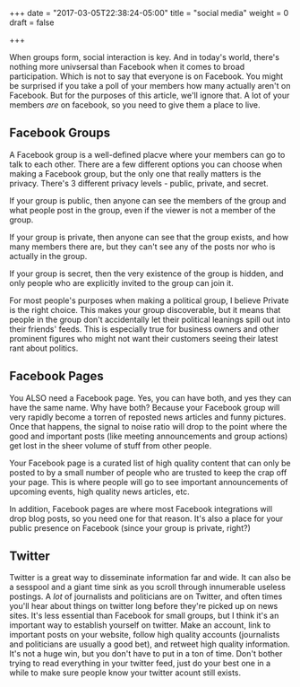 +++
date = "2017-03-05T22:38:24-05:00"
title = "social media"
weight = 0
draft = false

+++

When groups form, social interaction is key.  And in today's world, there's
nothing more univsersal than Facebook when it comes to broad participation.
Which is not to say that everyone is on Facebook. You might be surprised if you
take a poll of your members how many actually aren't on Facebook.  But for the
purposes of this article, we'll ignore that.  A lot of your members *are* on
facebook, so you need to give them a place to live.

## Facebook Groups

A Facebook group is a well-defined placve where your members can go to talk to
each other.  There are a few different options you can choose when making a
Facebook group, but the only one that really matters is the privacy. There's 3
different privacy levels - public, private, and secret.  

If your group is public, then anyone can see the members of the group and what
people post in the group, even if the viewer is not a member of the group.

If your group is private, then anyone can see that the group exists, and how
many members there are, but they can't see any of the posts nor who is actually
in the group.

If your group is secret, then the very existence of the group is hidden, and
only people who are explicitly invited to the group can join it.

For most people's purposes when making a political group, I believe Private is
the right choice.  This makes your group discoverable, but it means that people
in the group don't accidentally let their political leanings spill out into
their friends' feeds. This is especially true for business owners and other
prominent figures who might not want their customers seeing their latest rant
about politics.

## Facebook Pages

You ALSO need a Facebook page.  Yes, you can have both, and yes they can have
the same name.  Why have both?  Because your Facebook group will very rapidly
become a torren of reposted news articles and funny pictures.  Once that
happens, the signal to noise ratio will drop to the point where the good and
important posts (like meeting announcements and group actions) get lost in the
sheer volume of stuff from other people.

Your Facebook page is a curated list of high quality content that can only be
posted to by a small number of people who are trusted to keep the crap off your
page.  This is where people will go to see important announcements of upcoming
events, high quality news articles, etc.

In addition, Facebook pages are where most Facebook integrations will drop blog
posts, so you need one for that reason. It's also a place for your public
presence on Facebook (since your group is private, right?)

## Twitter

Twitter is a great way to disseminate information far and wide.  It can also be
a sesspool and a giant time sink as you scroll through innumerable useless
postings.  A *lot* of journalists and politicians are on Twitter, and often
times you'll hear about things on twitter long before they're picked up on news
sites.  It's less essential than Facebook for small groups, but I think it's an
important way to establish yourself on twitter.  Make an account, link to
important posts on your website, follow high quality accounts (journalists and
politicians are usually a good bet), and retweet high quality information.  It's
not a huge win, but you don't have to put in a ton of time.  Don't bother trying
to read everything in your twitter feed, just do your best one in a while to
make sure people know your twitter acount still exists.